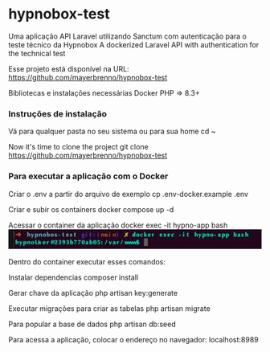 # hypnobox-test

Uma aplicação API Laravel utilizando Sanctum com autenticação para o teste técnico da Hypnobox
A dockerized Laravel API with authentication for the technical test

Esse projeto está disponível na URL: https://github.com/mayerbrenno/hypnobox-test

Bibliotecas e instalações necessárias
Docker
PHP => 8.3+

### Instruções de instalação

Vá para qualquer pasta no seu sistema ou para sua home
cd ~

Now it's time to clone the project
git clone https://github.com/mayerbrenno/hypnobox-test

### Para executar a aplicação com o Docker

Criar o .env a partir do arquivo de exemplo
cp .env-docker.example .env

Criar e subir os containers
docker compose up -d

Acessar o container da aplicação
docker exec -it hypno-app bash
![Alt text](demo/images/image.png?raw=true "Title")

Dentro do container executar esses comandos:

Instalar dependencias
composer install

Gerar chave da aplicação
php artisan key:generate

Executar migrações para criar as tabelas
php artisan migrate

Para popular a base de dados
php artisan db:seed

Para acessa a aplicação, colocar o endereço no navegador:
localhost:8989
